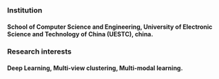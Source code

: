 ### Institution
#### School of Computer Science and Engineering, University of Electronic Science and Technology of China (UESTC), china. 
### Research interests
#### Deep Learning, Multi-view clustering, Multi-modal learning.
